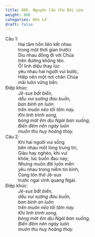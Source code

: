 ```yaml
---
title: 886. Nguyện Cầu Cho Đôi Lứa
weight: 886
categories: Hôn Lễ
draft: false
---
```

<dl><dt>Câu 1:</dt><dd data-verse="1">Hai tâm hồn liên kết nhau <br/>trong một thời gian trướci <br/>Dìu nhau đồng đi với Chúa <br/>trên đường không tên. <br/>Ô! linh diệu thay lúc <br/>yêu nhau hai người vui bước, <br/>Hiệp nên một nơi chân Chúa <br/>mãi luôn vững bền. </dd><dt>Điệp khúc:</dt><dd data-chorus="1"><em>Jê-sus bất biến, <br/>dầu vui sướng đau buồn, <br/>ban bình an luôn <br/>trên muôn nẽo tối tăm nay. <br/>Khi linh trình xong, <br/>bóng mát êm dịu Ngài ban xuống, <br/>Biến đêm nên ngày luôn <br/>muôn thu huy hoàng thay. </em></dd><dt>Câu 2:</dt><dd data-verse="2">Khi hai người vui sống <br/>bên nhau một lòng trung tín, <br/>Giàu hay nghèo, khi vui <br/>khỏe, lúc buồn đau nay; <br/>Nhưng muôn đời luôn mến <br/>yêu nhau trong niềm tin kính, <br/>Cùng tôn thờ Jê-sus <br/>trước ngai vinh quang Ngài. </dd><dt>Điệp khúc:</dt><dd data-chorus="1"><em>Jê-sus bất biến, <br/>dầu vui sướng đau buồn, <br/>ban bình an luôn <br/>trên muôn nẽo tối tăm nay. <br/>Khi linh trình xong, <br/>bóng mát êm dịu Ngài ban xuống, <br/>Biến đêm nên ngày luôn <br/>muôn thu huy hoàng thay. </em></dd></dl>
